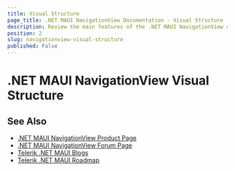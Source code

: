 ```yaml
---
title: Visual Structure
page_title: .NET MAUI NavigationView Documentation - Visual Structure
description: Review the main features of the .NET MAUI NavigationView control.
position: 2
slug: navigationview-visual-structure
published: False
---
```


# .NET MAUI NavigationView Visual Structure



## See Also

- [.NET MAUI NavigationView Product Page](https://www.telerik.com/maui-ui/navigationview)
- [.NET MAUI NavigationView Forum Page](https://www.telerik.com/forums/maui?tagId=1978)
- [Telerik .NET MAUI Blogs](https://www.telerik.com/blogs/mobile-net-maui)
- [Telerik .NET MAUI Roadmap](https://www.telerik.com/support/whats-new/maui-ui/roadmap)
